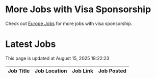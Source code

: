 # More Jobs with Visa Sponsorship

Check out [Europe Jobs](https://github.com/sureshparimi/europejobs#latest-jobs) for more jobs with visa sponsorship.

# Latest Jobs

This page is updated at August 15, 2025 18:22:23

| Job Title | Job Location | Job Link | Job Posted |
| --- | --- | --- | --- |

